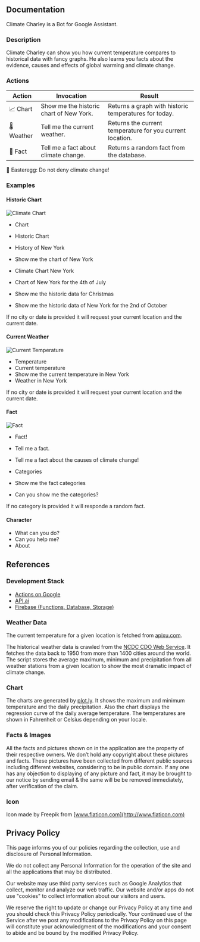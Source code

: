 ## Documentation

Climate Charley is a Bot for Google Assistant.

### Description

Climate Charley can show you how current temperature compares to historical data with fancy graphs.
He also learns you facts about the evidence, causes and effects of global warming and climate change.

### Actions

| Action | Invocation | Result |
|---|---|---|
| 📈  Chart   | Show me the historic chart of New York. | Returns a graph with historic temperatures for today.  |
| 🌡️ Weather | Tell me the current weather. | Returns the current temperature for you current location. |
| 📔  Fact    | Tell me a fact about climate change. | Returns a random fact from the database. |

🥚 Easteregg: Do not deny climate change!

### Examples

#### Historic Chart

![Climate Chart](https://climatecharley.github.io/assets/images/chart.png)

* Chart
* Historic Chart

* History of New York
* Show me the chart of New York
* Climate Chart New York

* Chart of New York for the 4th of July
* Show me the historic data for Christmas
* Show me the historic data of New York for the 2nd of October

If no city or date is provided it will request your current location and the current date.

#### Current Weather

![Current Temperature](https://climatecharley.github.io/assets/images/currentTemperature.png)

* Temperature
* Current temperature
* Show me the current temperature in New York
* Weather in New York

If no city or date is provided it will request your current location and the current date.

#### Fact

![Fact](https://climatecharley.github.io/assets/images/fact.png)

* Fact!
* Tell me a fact.
* Tell me a fact about the causes of climate change!

* Categories
* Show me the fact categories
* Can you show me the categories?

If no category is provided it will responde a random fact.

#### Character

* What can you do?
* Can you help me?
* About

## References

### Development Stack

* [Actions on Google](https://developers.google.com/actions/)
* [API.ai](https://api.ai)
* [Firebase (Functions, Database, Storage)](https://firebase.google.com/docs/functions/)

### Weather Data

The current temperature for a given location is fetched from [apixu.com](https://www.apixu.com).

The historical weather data is crawled from the [NCDC CDO Web Service](https://www.ncdc.noaa.gov/cdo-web/). It fetches the data back to 1950 from more than 1400 cities around the world. The script stores the average maximum, minimum and precipitation from all weather stations from a given location to show the most dramatic impact of climate change.

### Chart

The charts are generated by [plot.ly](https://plot.ly/). It shows the maximum and minimum temperature and the daily precipitation. Also the chart displays the regression curve of the daily average temperature. The temperatures are shown in Fahrenheit or Celsius depending on your locale.

### Facts & Images

All the facts and pictures shown on in the application are the property of their respective owners. We don’t hold any copyright about these pictures and facts. These pictures have been collected from different public sources including different websites, considering to be in public domain. If any one has any objection to displaying of any picture and fact, it may be brought to our notice by sending email & the same will be be removed immediately, after verification of the claim.

### Icon

Icon made by Freepik from [www.flaticon.com](http://www.flaticon.com)

## Privacy Policy

This page informs you of our policies regarding the collection, use and disclosure of Personal Information.

We do not collect any Personal Information for the operation of the site and all the applications that may be distributed.

Our website may use third party services such as Google Analytics that collect, monitor and analyze our web traffic. Our website and/or apps do not use "cookies" to collect information about our visitors and users.

We reserve the right to update or change our Privacy Policy at any time and you should check this Privacy Policy periodically. Your continued use of the Service after we post any modifications to the Privacy Policy on this page will constitute your acknowledgment of the modifications and your consent to abide and be bound by the modified Privacy Policy.